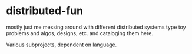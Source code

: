 # distributed-fun

mostly just me messing around with different distributed systems type 
toy problems and algos, designs, etc. and cataloging them here.

Various subprojects, dependent on language.